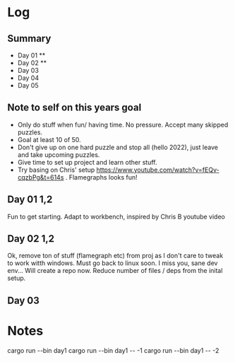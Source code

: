 # Log

## Summary

- Day 01 **
- Day 02 **
- Day 03
- Day 04
- Day 05

## Note to self on this years goal

- Only do stuff when fun/ having time. No pressure. Accept many skipped puzzles.
- Goal at least 10 of 50.
- Don't give up on one hard puzzle and stop all (hello 2022), just leave and take upcoming puzzles.
- Give time to set up project and learn other stuff. 
- Try basing on Chris' setup https://www.youtube.com/watch?v=fEQv-cqzbPg&t=614s . Flamegraphs looks fun!

## Day 01 1,2

Fun to get starting. Adapt to workbench, inspired by Chris B youtube video 

## Day 02 1,2

Ok, remove ton of stuff (flamegraph etc) from proj as I don't care to tweak to work witth windows. 
Must go back to linux soon. I miss you, sane dev env...
Will create a repo now.
Reduce number of files / deps from the inital setup.

## Day 03



# Notes
cargo run --bin day1 
cargo run --bin day1 -- -1
cargo run --bin day1 -- -2




